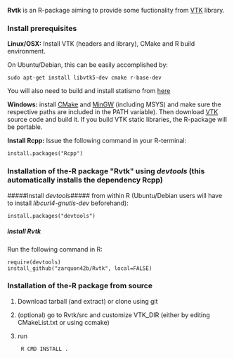 __Rvtk__ is an R-package aiming to provide some fuctionality from [VTK](http://www.vtk.org) library.

### Install prerequisites ###

**Linux/OSX:** Install VTK (headers and library), CMake and R build environment.

On Ubuntu/Debian, this can be easily accomplished by:
	
	sudo apt-get install libvtk5-dev cmake r-base-dev


You will also need to build and install statismo from [here](https://github.com/statismo/statismo)


**Windows:** install [CMake](http://cmake.org/cmake/resources/software.html) and [MinGW](http://www.mingw.org/) (including MSYS) and make sure the respective paths are included in the PATH variable). Then download  [VTK](http://www.vtk.org/VTK/resources/software.html) source code and build it. If you build VTK static libraries, the R-package will be portable.



**Install Rcpp:** Issue the following command in your R-terminal:

	install.packages("Rcpp")



### Installation of the-R package "Rvtk" using *devtools* (this automatically installs the dependency Rcpp) ###



#####Install *devtools*#####
from within R (Ubuntu/Debian users will have to install *libcurl4-gnutls-dev* beforehand):

        
	install.packages("devtools")


##### install *Rvtk* #####
Run the following command in R:
        
	require(devtools)
	install_github("zarquon42b/Rvtk", local=FALSE)
   
### Installation of the-R package from source ###

1. Download tarball (and extract) or clone using git

2. (optional) go to Rvtk/src and customize VTK_DIR (either by editing CMakeList.txt or using ccmake)

3. run 
 
		R CMD INSTALL .
